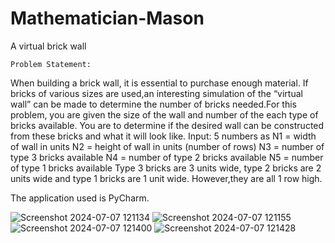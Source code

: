 # Mathematician-Mason
A virtual brick wall

    Problem Statement:

When building a brick wall, it is essential to purchase enough material. If bricks of various sizes are used,an interesting simulation of the “virtual wall” can be made to determine the number of bricks needed.For this problem, you are given the size of the wall and number of the each type of bricks available. You are to determine if the desired wall can be constructed from these bricks and what it will look like.
Input: 5 numbers as
			N1 = width of wall in units
			N2 = height of wall in units (number of rows)
			N3 = number of type 3 bricks available
			N4 = number of type 2 bricks available
			N5 = number of type 1 bricks available
Type 3 bricks are 3 units wide, type 2 bricks are 2 units wide and type 1 bricks are 1 unit wide. However,they are all 1 row high.

The application used is PyCharm.

![Screenshot 2024-07-07 121134](https://github.com/21WH1A0464-Laasya/Mathematician-Mason/assets/98683523/669f1159-8df2-4907-afe2-ad6c2e102c47)
![Screenshot 2024-07-07 121155](https://github.com/21WH1A0464-Laasya/Mathematician-Mason/assets/98683523/63715d16-1541-49d5-922c-7f3bf55154be)
![Screenshot 2024-07-07 121400](https://github.com/21WH1A0464-Laasya/Mathematician-Mason/assets/98683523/c12fe240-c98c-42a1-b44d-ac960944e525)
![Screenshot 2024-07-07 121428](https://github.com/21WH1A0464-Laasya/Mathematician-Mason/assets/98683523/f33b1947-b9fd-4eba-b2ea-0260b8a3a9f9)
